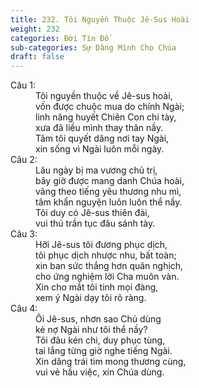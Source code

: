 ```yaml
---
title: 232. Tôi Nguyền Thuộc Jê-Sus Hoài
weight: 232
categories: Đời Tín Đồ
sub-categories: Sự Dâng Mình Cho Chúa
draft: false
---
```

<dl><dt>Câu 1:</dt><dd data-verse="1">Tôi nguyền thuộc về Jê-sus hoài, <br/>vốn được chuộc mua do chính Ngài; <br/>linh năng huyết Chiên Con chi tày, <br/>xưa đã liều mình thay thân nầy. <br/>Tâm tôi quyết dâng nơi tay Ngài, <br/>xin sống vì Ngài luôn mỗi ngày. </dd><dt>Câu 2:</dt><dd data-verse="2">Lâu ngày bị ma vương chủ trị, <br/>bây giờ được mang danh Chúa hoài, <br/>vâng theo tiếng yêu thương nhu mì, <br/>tâm khẩn nguyện luôn luôn thể nầy. <br/>Tôi duy có Jê-sus thiên đài, <br/>vui thú trần tục đâu sánh tày. </dd><dt>Câu 3:</dt><dd data-verse="3">Hỡi Jê-sus tôi đương phục dịch, <br/>tôi phục dịch nhược nhu, bất toàn; <br/>xin ban sức thắng hơn quân nghịch, <br/>cho ứng nghiệm lời Cha muôn vàn. <br/>Xin cho mắt tôi tinh mọi đàng, <br/>xem ý Ngài dạy tôi rõ ràng. </dd><dt>Câu 4:</dt><dd data-verse="3">Ôi Jê-sus, nhơn sao Chủ dùng <br/>kẻ nợ Ngài như tôi thể nầy? <br/>Tôi đâu kén chi, duy phục tùng, <br/>tai lắng từng giờ nghe tiếng Ngài. <br/>Xin dâng trái tim mong thương cùng, <br/>vui vẻ hầu việc, xin Chúa dùng. </dd></dl>
